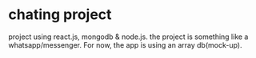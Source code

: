 # chating project

project using react.js, mongodb & node.js. the project is something like a whatsapp/messenger. For now, the app is using an array db(mock-up).
